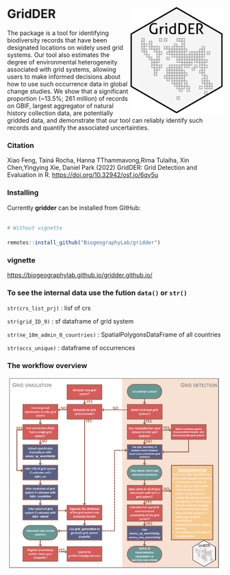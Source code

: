 # GridDER  <img src='man/figures/logo.png' align="right" height="250" />

The package is a tool for identifying biodiversity records that have been designated locations on widely used grid systems. Our tool also estimates the degree of environmental heterogeneity associated with grid systems, allowing users to make informed decisions about how to use such occurrence data in global change studies. We show that a significant proportion (~13.5%; 261 million) of records on GBIF, largest aggregator of natural history collection data, are potentially gridded data, and demonstrate that our tool can reliably identify such records and quantify the associated uncertainties.



### Citation
Xiao Feng, Tainá Rocha, Hanna TThammavong,Rima Tulaiha, Xin Chen,Yingying Xie, Daniel Park (2022) GridDER: Grid Detection and Evaluation in R. https://doi.org/10.32942/osf.io/6qy5u



### Installing

Currently **gridder** can be installed from GitHub:

``` r

# Without vignette

remotes::install_github("BiogeographyLab/gridder")


```

### vignette 
https://biogeographylab.github.io/gridder.github.io/


### To see the internal data use the fution `data()` or `str()`

`str(crs_list_prj)` : lisf of crs <br>

`str(grid_ID_9)` : sf dataframe of grid system <br>

`str(ne_10m_admin_0_countries)` : SpatialPolygonsDataFrame of all countries <br>

`str(occs_unique)` : dataframe of occurrences 



### The workflow overview


<img src='inst/workflow.png' align="center" height="450" />
<br />
<br />





